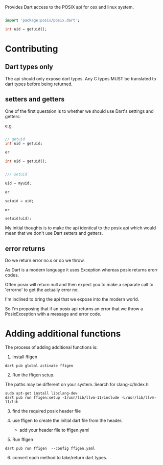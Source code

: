 Provides Dart access to the POSIX api for osx and linux system.


```dart

import 'package:posix/posix.dart';

int uid = getuid();

```


# Contributing

## Dart types only
The api should only expose dart types. Any C types MUST be translated to dart types before being returned.

## setters and getters

One of the first questsion is to whether we should use Dart's settings and getters:

e.g.

```dart

// getuid
int uid = getuid;

or

int uid = getuid();


/// setuid

uid = myuid;

or 

setuid = uid;

or

setuid(uid);

```

My initial thoughts is to make the api identical to the posix api which would mean that we don't use Dart setters and getters.


## error returns

Do we return error no.s or do we throw.

As Dart is a modern language it uses Exception whereas posix returns erorr codes.

Often posix will return null and then expect you to make a separate call to 'errorno' to get the actually error no.

I'm inclined to bring the api that we expose into the modern world.

So I'm proposing that if an posix api returns an error that we throw a PosixException with a message and error code.

# Adding additional functions

The process of adding additional functions is:

1) Install ffigen
```
dart pub global activate ffigen
```

2) Run the ffigen setup.

 The paths may be different on your system. Search for clang-c/Index.h

```
sudo apt-get install libclang-dev
dart pub run ffigen:setup -I/usr/lib/llvm-11/include -L/usr/lib/llvm-11/lib
```

3) find the required posix header file

4) use ffigen to create the initial dart file from the header.
 
    - add your header file to ffigen.yaml

5) Run ffigen
 
 
 ```
 dart pub run ffigen  --config ffigen.yaml
 ```

 
6) convert each method to take/return dart types.





